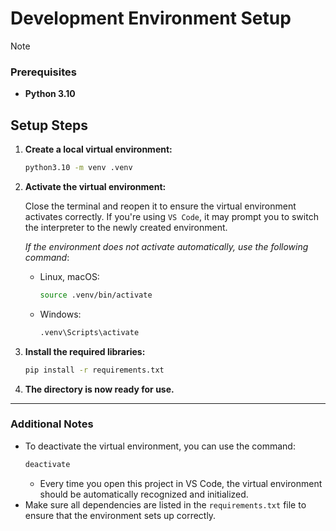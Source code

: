 # Development Environment Setup

> [!NOTE]
> ### Prerequisites
> - **Python 3.10**

## Setup Steps

1. **Create a local virtual environment:**
    ```sh
    python3.10 -m venv .venv
    ```

2. **Activate the virtual environment:**

   Close the terminal and reopen it to ensure the virtual environment activates correctly. If you're using `VS Code`, it may prompt you to switch the interpreter to the newly created environment.

   *If the environment does not activate automatically, use the following command*:

   - Linux, macOS:
      ```sh
      source .venv/bin/activate
      ```
   - Windows:
      ```cmd
      .venv\Scripts\activate
      ```

3. **Install the required libraries:**
    ```sh
    pip install -r requirements.txt
    ```

4. **The directory is now ready for use.**

---

### Additional Notes

- To deactivate the virtual environment, you can use the command:
    ```sh
    deactivate
    ```
   - Every time you open this project in VS Code, the virtual environment should be automatically recognized and initialized.
- Make sure all dependencies are listed in the `requirements.txt` file to ensure that the environment sets up correctly.
